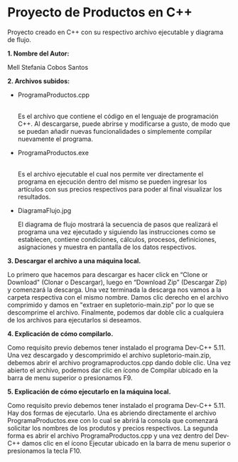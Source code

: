 # Proyecto de Productos en C++
Proyecto creado en C++ con su respectivo archivo ejecutable y diagrama de flujo. 

<b>1. Nombre del Autor:</b>

Mell Stefania Cobos Santos

<b>2. Archivos subidos:</b> 
<ul>
  <li>ProgramaProductos.cpp</li><br/>

Es el archivo que contiene el código en el lenguaje de programación C++. Al descargarse, puede abrirse y modificarse a gusto, de modo que se puedan añadir nuevas funcionalidades o simplemente compilar nuevamente el programa. <br/>

  <li>ProgramaProductos.exe</li><br/>

Es el archivo ejecutable el cual nos permite ver directamente el programa en ejecución dentro del mismo se pueden ingresar los artículos con sus precios respectivos para poder al final visualizar los resultados. <br/>

  <li>DiagramaFlujo.jpg</li>

El diagrama de flujo mostrará la secuencia de pasos que realizará el programa una vez ejecutado y siguiendo las instrucciones como se establecen, contiene condiciones, cálculos, procesos, definiciones, asignaciones y muestra en pantalla de los datos respectivos. <br/>
</ul>
<b>3. Descargar el archivo a una máquina local. </b><br/>

Lo primero que hacemos para descargar es hacer click en “Clone or Download" (Clonar o Descargar), luego en “Download Zip” (Descargar Zip) y comenzará la descarga.
Una vez terminada la descarga nos vamos a la carpeta respectiva con el mismo nombre. 
Damos clic derecho en el archivo comprimido y damos en "extraer en supletorio-main.zip" por lo que se descomprime el archivo.
Finalmente, podemos dar doble clic a cualquiera de los archivos para ejecutarlos si deseamos. 

<b>4. Explicación de cómo compilarlo. </b>

Como requisito previo debemos tener instalado el programa Dev-C++ 5.11.
Una vez descargado y descomprimido el archivo supletorio-main.zip, debemos abrir el archivo programaproductos.cpp dando doble clic. Una vez abierto el archivo, podemos dar clic en ícono de Compilar ubicado en la barra de menu superior o presionamos F9. 

<b>5. Explicación de cómo ejecutarlo en la máquina local. </b>

Como requisito previo debemos tener instalado el programa Dev-C++ 5.11.
Hay dos formas de ejecutarlo. 
Una es abriendo directamente el archivo ProgramaProductos.exe con lo cual se abrirá la consola que comenzará solicitar los nombres de los produtos y precios respectivos. 
La segunda forma es abrir el archivo ProgramaProductos.cpp y una vez dentro del Dev-C++ damos clic en el ícono Ejecutar ubicado en la barra de menu superior o presionamos la tecla F10. 
